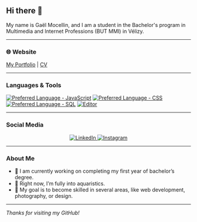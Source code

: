 ## Hi there 👋

My name is Gaël Mocellin, and I am a student in the Bachelor's program in Multimedia and Internet Professions (BUT MMI) in Vélizy.

---

### 🌐 Website

[My Portfolio](https://portfolio.gmocellin.com) | [CV](https://cv.gmocellin.com)

---

### Languages & Tools

[![Preferred Language - JavaScript](https://img.shields.io/badge/JavaScript-yellow)](https://developer.mozilla.org/en-US/docs/Web/JavaScript)
[![Preferred Language - CSS](https://img.shields.io/badge/CSS-blue)](https://developer.mozilla.org/en-US/docs/Web/CSS)
[![Preferred Language - SQL](https://img.shields.io/badge/SQL-orange)](https://www.mysql.com/)
[![Editor](https://img.shields.io/badge/VSCode-blue)](https://code.visualstudio.com/)

---

### Social Media

<p align="center">
  <a href="https://linkedin.com/in/gmocellin" target="_blank">
    <img src="https://img.shields.io/badge/LinkedIn-Connect-blue?style=for-the-badge&logo=linkedin" alt="LinkedIn" />
  </a>
  <a href="https://instagram.com/kiwiman_tfb" target="_blank">
    <img src="https://img.shields.io/badge/Instagram-Follow-purple?style=for-the-badge&logo=instagram" alt="Instagram" />
  </a>
  <!-- You can add other buttons if needed -->
</p>

---

### About Me

- 🔭 I am currently working on completing my first year of bachelor’s degree.
- 🌱 Right now, I’m fully into aquaristics.
- 🎯 My goal is to become skilled in several areas, like web development, photography, or design.

---

*Thanks for visiting my GitHub!*
